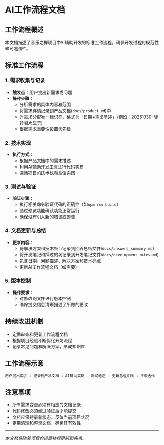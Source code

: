 # AI工作流程文档

## 工作流程概述

本文档描述了音乐之禅项目中AI辅助开发的标准工作流程，确保开发过程的规范性和可追溯性。

## 标准工作流程

### 1. 需求收集与记录
- **触发点**：用户提出新需求或问题
- **操作步骤**：
  - 分析需求的具体内容和范围
  - 将需求详情记录到产品文档(`docs/product.md`)中
  - 为需求分配唯一标识符，格式为「日期+需求简述」（例如：20251030-旋转唱片显示）
  - 根据需求重要性设置优先级

### 2. 技术实现
- **执行方式**：
  - 根据产品文档中的需求描述
  - 利用AI辅助开发工具进行代码实现
  - 遵循项目的技术栈和最佳实践

### 3. 测试与验证
- **验证步骤**：
  - 执行相关命令验证代码的正确性（如`npm run build`）
  - 通过预览功能确认功能正常运行
  - 确保没有引入新的错误或警告

### 4. 文档更新与总结
- **更新内容**：
  - 将解决方案和技术细节记录到回答总结文件(`docs/answers_summary.md`)
  - 将开发笔记和踩过的坑记录到开发笔记文件(`docs/development_notes.md`)
  - 包含日期、问题描述、解决方案和技术亮点
  - 更新AI工作流程文档（如需要）

### 5. 版本控制
- **操作要求**：
  - 对修改的文件进行版本控制
  - 确保提交信息清晰描述了所做的更改

## 持续改进机制

- 定期审查和更新工作流程文档
- 根据项目经验不断优化开发流程
- 记录常见问题和解决方案，形成知识库

## 工作流程示意

```
用户提出需求 → 记录到产品文档 → AI辅助实现 → 测试验证 → 更新总结文档 → 持续迭代
```

## 注意事项

- 所有需求变更必须有相应的文档记录
- 代码修改必须经过验证后才能提交
- 文档应保持最新状态，反映当前项目状况
- 定期清理和整理文档，确保其有效性

---

*本文档将随着项目的进展持续更新和完善。*